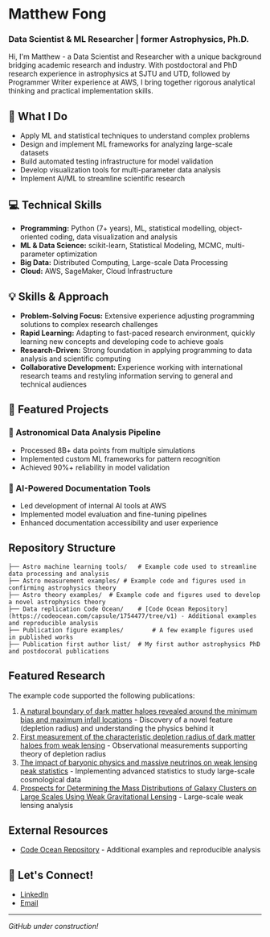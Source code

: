 # Matthew Fong
### Data Scientist & ML Researcher | former Astrophysics, Ph.D.

Hi, I'm Matthew - a Data Scientist and Researcher with a unique background bridging academic research and industry. With postdoctoral and PhD research experience in astrophysics at SJTU and UTD, followed by Programmer Writer experience at AWS, I bring together rigorous analytical thinking and practical implementation skills.

## 🔭 What I Do
- Apply ML and statistical techniques to understand complex problems
- Design and implement ML frameworks for analyzing large-scale datasets
- Build automated testing infrastructure for model validation
- Develop visualization tools for multi-parameter data analysis
- Implement AI/ML to streamline scientific research

## 💻 Technical Skills
- **Programming:** Python (7+ years), ML, statistical modelling, object-oriented coding, data visualization and analysis
- **ML & Data Science:** scikit-learn, Statistical Modeling, MCMC, multi-parameter optimization
- **Big Data:** Distributed Computing, Large-scale Data Processing
- **Cloud:** AWS, SageMaker, Cloud Infrastructure

## 💡 Skills & Approach
- **Problem-Solving Focus:** Extensive experience adjusting programming solutions to complex research challenges
- **Rapid Learning:** Adapting to fast-paced research environment, quickly learning new concepts and developing code to achieve goals
- **Research-Driven:** Strong foundation in applying programming to data analysis and scientific computing
- **Collaborative Development:** Experience working with international research teams and restyling information serving to general and technical audiences

## 🌟 Featured Projects

### 🚀 Astronomical Data Analysis Pipeline
- Processed 8B+ data points from multiple simulations
- Implemented custom ML frameworks for pattern recognition
- Achieved 90%+ reliability in model validation

### 🤖 AI-Powered Documentation Tools
- Led development of internal AI tools at AWS
- Implemented model evaluation and fine-tuning pipelines
- Enhanced documentation accessibility and user experience

## Repository Structure
```
├── Astro machine learning tools/   # Example code used to streamline data processing and analysis
├── Astro measurement examples/ # Example code and figures used in confirming astrophysics theory
├── Astro theory examples/  # Example code and figures used to develop a novel astrophysics theory
├── Data replication Code Ocean/    # [Code Ocean Repository](https://codeocean.com/capsule/1754477/tree/v1) - Additional examples and reproducible analysis
├── Publication figure examples/        # A few example figures used in published works
├── Publication first author list/  # My first author astrophysics PhD and postdocoral publications
```

## Featured Research

The example code supported the following publications:

1. [A natural boundary of dark matter haloes revealed around the minimum bias and maximum infall locations](https://arxiv.org/abs/2008.03477) - Discovery of a novel feature (depletion radius) and understanding the physics behind it
2. [First measurement of the characteristic depletion radius of dark matter haloes from weak lensing](https://arxiv.org/abs/2205.01816) - Observational measurements supporting theory of depletion radius
3. [The impact of baryonic physics and massive neutrinos on weak lensing peak statistics](https://arxiv.org/abs/1907.03161) - Implementing advanced statistics to study large-scale cosmological data
4. [Prospects for Determining the Mass Distributions of Galaxy Clusters on Large Scales Using Weak Gravitational Lensing](https://arxiv.org/pdf/1805.12226) - Large-scale weak lensing analysis

## External Resources

- [Code Ocean Repository](https://codeocean.com/capsule/1754477/tree/v1) - Additional examples and reproducible analysis

## 🤝 Let's Connect!
- [LinkedIn](https://linkedin.com/in/matthew-w-fong)
- [Email](mailto:matthewwf2001@gmail.com)

---
*GitHub under construction!*